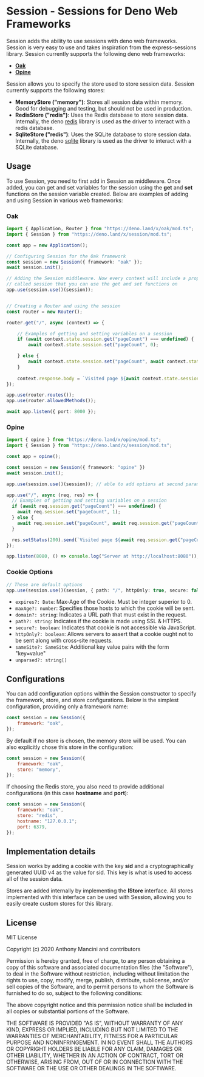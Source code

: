 # Session - Sessions for Deno Web Frameworks

Session adds the ability to use sessions with deno web frameworks. Session is very easy to use and takes inspiration from the express-sessions library. Session currently supports the following deno web frameworks:

* [**Oak**](https://deno.land/x/oak)
* [**Opine**](https://deno.land/x/opine)

Session allows you to specify the store used to store session data. Session currently supports the following stores:

* **MemoryStore ("memory")**: Stores all session data within memory. Good for debugging and testing, but should not be used in production.
* **RedisStore ("redis")**: Uses the Redis database to store session data. Internally, the deno [redis](https://deno.land/x/redis) library is used as the driver to interact with a redis database.
* **SqliteStore ("redis")**: Uses the SQLite database to store session data. Internally, the deno [sqlite](https://deno.land/x/sqlite) library is used as the driver to interact with a SQLite database.


## Usage

To use Session, you need to first add in Session as middleware. Once added, you can get and set variables for the session using the **get** and **set** functions on the session variable created. Below are examples of adding and using Session in various web frameworks:


### Oak

```ts
import { Application, Router } from "https://deno.land/x/oak/mod.ts";
import { Session } from "https://deno.land/x/session/mod.ts";

const app = new Application();

// Configuring Session for the Oak framework
const session = new Session({ framework: "oak" });
await session.init();

// Adding the Session middleware. Now every context will include a property
// called session that you can use the get and set functions on
app.use(session.use()(session));


// Creating a Router and using the session
const router = new Router();

router.get("/", async (context) => {

    // Examples of getting and setting variables on a session
    if (await context.state.session.get("pageCount") === undefined) {
        await context.state.session.set("pageCount", 0);

    } else {
        await context.state.session.set("pageCount", await context.state.session.get("pageCount") + 1);
    }
    
    context.response.body = `Visited page ${await context.state.session.get("pageCount")} times`;
});

app.use(router.routes());
app.use(router.allowedMethods());

await app.listen({ port: 8000 });
```

### Opine

```ts
import { opine } from "https://deno.land/x/opine/mod.ts";
import { Session } from "https://deno.land/x/session/mod.ts";

const app = opine();

const session = new Session({ framework: "opine" })
await session.init();

app.use(session.use()(session)); // able to add options at second params

app.use("/", async (req, res) => {
  // Examples of getting and setting variables on a session
  if (await req.session.get("pageCount") === undefined) {
    await req.session.set("pageCount", 1);
  } else {
    await req.session.set("pageCount", await req.session.get("pageCount") + 1);
  }

  res.setStatus(200).send(`Visited page ${await req.session.get("pageCount")} times`)
});

app.listen(8080, () => console.log("Server at http://localhost:8080"));
```

### Cookie Options
```ts
// These are default options
app.use(session.use()(session, { path: "/", httpOnly: true, secure: false }))
```
- `expires?: Date`: Max-Age of the Cookie. Must be integer superior to 0.
- `maxAge?: number`: Specifies those hosts to which the cookie will be sent.
- `domain?: string`: Indicates a URL path that must exist in the request.
- `path?: string`: Indicates if the cookie is made using SSL & HTTPS.
- `secure?: boolean`: Indicates that cookie is not accessible via JavaScript.
- `httpOnly?: boolean`: Allows servers to assert that a cookie ought not to be sent along with cross-site requests.
- `sameSite?: SameSite`: Additional key value pairs with the form "key=value"
- `unparsed?: string[]`


## Configurations

You can add configuration options within the Session constructor to specify the framework, store, and store configurations. Below is the simplest configuration, providing only a framework name:

```javascript
const session = new Session({
    framework: "oak",
});
```

By default if no store is chosen, the memory store will be used. You can also explicitly chose this store in the configuration:

```javascript
const session = new Session({
    framework: "oak",
    store: "memory",
});
```

If choosing the Redis store, you also need to provide additional configurations (in this case **hostname** and **port**):

```javascript
const session = new Session({
    framework: "oak",
    store: "redis",
    hostname: "127.0.0.1";
    port: 6379,
});
```


## Implementation details

Session works by adding a cookie with the key **sid** and a cryptographically generated UUID v4 as the value for sid. This key is what is used to access all of the session data.

Stores are added internally by implementing the **IStore** interface. All stores implemented with this interface can be used with Session, allowing you to easily create custom stores for this library.


## License

MIT License

Copyright (c) 2020 Anthony Mancini and contributors

Permission is hereby granted, free of charge, to any person obtaining a copy
of this software and associated documentation files (the "Software"), to deal
in the Software without restriction, including without limitation the rights
to use, copy, modify, merge, publish, distribute, sublicense, and/or sell
copies of the Software, and to permit persons to whom the Software is
furnished to do so, subject to the following conditions:

The above copyright notice and this permission notice shall be included in all
copies or substantial portions of the Software.

THE SOFTWARE IS PROVIDED "AS IS", WITHOUT WARRANTY OF ANY KIND, EXPRESS OR
IMPLIED, INCLUDING BUT NOT LIMITED TO THE WARRANTIES OF MERCHANTABILITY,
FITNESS FOR A PARTICULAR PURPOSE AND NONINFRINGEMENT. IN NO EVENT SHALL THE
AUTHORS OR COPYRIGHT HOLDERS BE LIABLE FOR ANY CLAIM, DAMAGES OR OTHER
LIABILITY, WHETHER IN AN ACTION OF CONTRACT, TORT OR OTHERWISE, ARISING FROM,
OUT OF OR IN CONNECTION WITH THE SOFTWARE OR THE USE OR OTHER DEALINGS IN THE
SOFTWARE.
